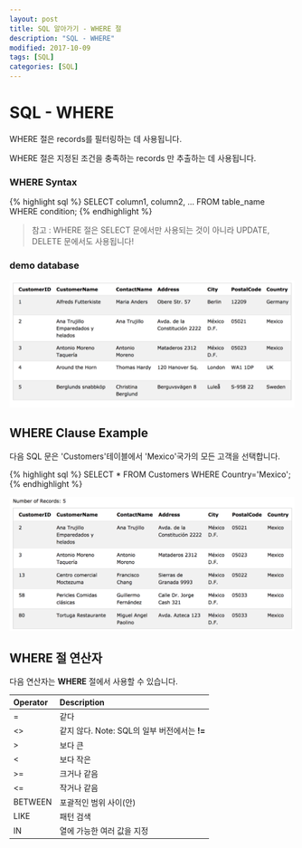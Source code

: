 ```yaml
---
layout: post
title: SQL 알아가기 - WHERE 절
description: "SQL - WHERE"
modified: 2017-10-09
tags: [SQL]
categories: [SQL]
---
```


# SQL - WHERE

WHERE 절은 records를 필터링하는 데 사용됩니다. 

WHERE 절은 지정된 조건을 충족하는 records 만 추출하는 데 사용됩니다.


### WHERE Syntax

{% highlight sql %}
SELECT column1, column2, ...
FROM table_name
WHERE condition;
{% endhighlight %}

> 참고 : WHERE 절은 SELECT 문에서만 사용되는 것이 아니라 UPDATE, 
> DELETE 문에서도 사용됩니다!
>

### demo database

![](../images/sql-images/demo-database.png)

## WHERE Clause Example

다음 SQL 문은 'Customers'테이블에서 'Mexico'국가의 모든 고객을 선택합니다.

{% highlight sql %}
SELECT * FROM Customers
WHERE Country='Mexico';
{% endhighlight %}

![](../images/sql-images/mexico.png)

## WHERE 절 연산자

다음 연산자는 **WHERE** 절에서 사용할 수 있습니다.

|Operator |	Description|
|:--------|:-----------|
|=	|같다|
|<>	|같지 않다. Note: SQL의 일부 버전에서는 **!=** |
|>	|보다 큰|
|<	|보다 작은|
|>=	|크거나 같음|
|<=	|작거나 같음|
|BETWEEN|	포괄적인 범위 사이(안) |
|LIKE|	패턴 검색|
|IN	|열에 가능한 여러 값을 지정|



